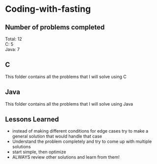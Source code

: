 # Coding-with-fasting

## Number of problems completed
Total: 12  
C: 5  
Java: 7  


## C
This folder contains all the problems that I will solve using C

## Java
This folder contains all the problems that I will solve using Java

## Lessons Learned

* instead of making different conditions for edge cases try to make a general solution that would handle that case
*  Understand the problem completely and try to come up with multiple solutions  
* start simple, then optimize  
* ALWAYS review other solutions and learn from them!  



